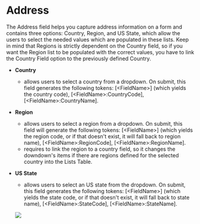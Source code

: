 # Address

The Address field helps you capture address information on a form and contains three options: Country, Region, and US State, which allow the users to select the needed values which are populated in these lists. Keep in mind that Regions is strictly dependent on the Country field, so if you want the Region list to be populated with the correct values, you have to link the Country Field option to the previously defined Country.

* **Country**
  * allows users to select a country from a dropdown. On submit, this field generates the following tokens: \[&lt;FieldName&gt;\] \(which yields the country code\), \[&lt;FieldName&gt;:CountryCode\], \[&lt;FieldName&gt;:CountryName\].
* **Region**

  * allows users to select a region from a dropdown. On submit, this field will generate the following tokens: \[&lt;FieldName&gt;\] \(which yields the region code, or if that doesn't exist, it will fall back to region name\), \[&lt;FieldName&gt;:RegionCode\], \[&lt;FieldName&gt;:RegionName\]. 
  * requires to link the region to a country field, so it changes the downdown's items if there are regions defined for the selected country into the Lists Table. 

* **US State**

  * allows users to select an US state from the dropdown. On submit, this field generates the following tokens: \[&lt;FieldName&gt;\] \(which yields the state code, or if that doesn't exist, it will fall back to state name\), \[&lt;FieldName&gt;:StateCode\], \[&lt;FieldName&gt;:StateName\].                        

  ![](/assets/1abfe120f5[1].png)



